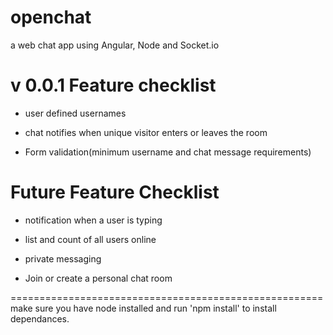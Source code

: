 openchat
========

a web chat app using Angular, Node and Socket.io


v 0.0.1 Feature checklist
===============================
- user defined usernames

- chat notifies when unique visitor enters or leaves the room

- Form validation(minimum username and chat message requirements)



Future Feature Checklist
=========================
- notification when a user is typing

- list and count of all users online

- private messaging

- Join or create a personal chat room



======================================================
make sure you have node installed and run 'npm install' to install dependances. 

